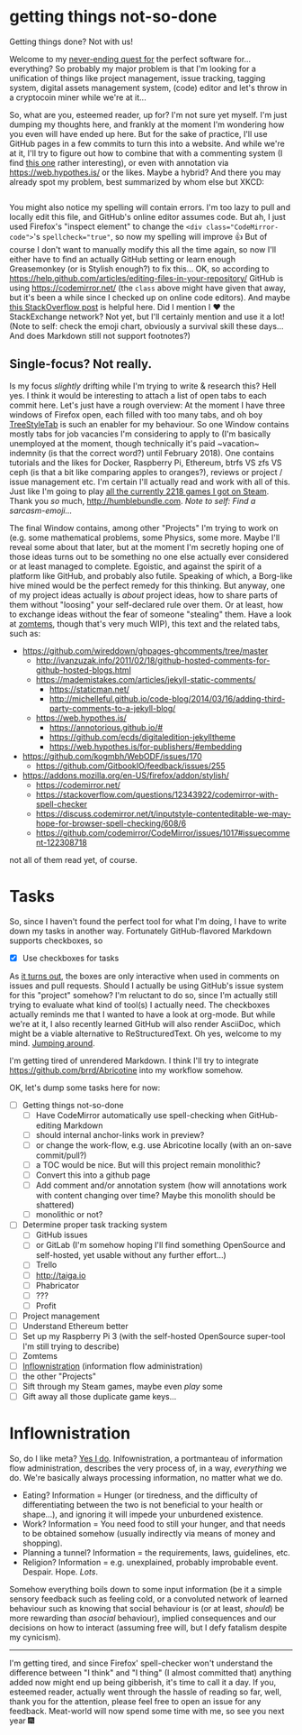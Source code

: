 # getting things not-so-done
Getting things done? Not with us!

Welcome to my [never-ending quest for](http://drawntogether.wikia.com/wiki/Xandir) the perfect software for... everything? So probably my major problem is that I'm looking for a unification of things like project management, issue tracking, tagging system, digital assets management system, (code) editor and let's throw in a cryptocoin miner while we're at it...

So, what are you, esteemed reader, up for? I'm not sure yet myself. I'm just dumping my thoughts here, and frankly at the moment I'm wondering how you even will have ended up here. But for the sake of practice, I'll use GitHub pages in a few commits to turn this into a website. And while we're at it, I'll try to figure out how to combine that with a commenting system (I find [this one](https://github.com/wireddown/ghpages-ghcomments/tree/master) rather interesting), or even with annotation via https://web.hypothes.is/ or the likes. Maybe a hybrid? And there you may already spot my problem, best summarized by whom else but XKCD:

![[](https://xkcd.com/761/)](https://imgs.xkcd.com/comics/dfs.png "A breadth-first search makes a lot of sense for dating in general, actually; it suggests dating a bunch of people casually before getting serious, rather than having a series of five-year relationships one after the other.")

You might also notice my spelling will contain errors. I'm too lazy to pull and locally edit this file, and GitHub's online editor assumes code. But ah, I just used Firefox's "inspect element" to change the `<div class="CodeMirror-code">`'s `spellcheck="true"`, so now my spelling will improve :+1: But of course I don't want to manually modify this all the time again, so now I'll either have to find an actually GitHub setting or learn enough Greasemonkey (or is Stylish enough?) to fix this... OK, so according to https://help.github.com/articles/editing-files-in-your-repository/ GitHub is using https://codemirror.net/ (the `class` above might have given that away, but it's been a while since I checked up on online code editors). And maybe [this StackOverflow post](https://stackoverflow.com/q/12343922/321973) is helpful here. Did I mention I :heart: the StackExchange network? Not yet, but I'll certainly mention and use it a lot! (Note to self: check the emoji chart, obviously a survival skill these days... And does Markdown still not support footnotes?)

## Single-focus? Not really.

Is my focus _slightly_ drifting while I'm trying to write & research this? Hell yes. I think it would be interesting to attach a list of open tabs to each commit here. Let's just have a rough overview: At the moment I have three windows of Firefox open, each filled with too many tabs, and oh boy [TreeStyleTab](https://addons.mozilla.org/en-US/firefox/addon/tree-style-tab/) is such an enabler for my behaviour. So one Window contains mostly tabs for job vacancies I'm considering to apply to (I'm basically unemployed at the moment, though technically it's paid ~vacation~ indemnity (is that the correct word?) until February 2018). One contains tutorials and the likes for Docker, Raspberry Pi, Ethereum, btrfs VS zfs VS ceph (is that a bit like comparing apples to oranges?), reviews or project / issue management etc. I'm certain I'll actually read and work with all of this. Just like I'm going to play [all the currently 2218 games I got on Steam](http://steamcommunity.com/id/zommuter). Thank you _so_ much, http://humblebundle.com. *Note to self: Find a sarcasm-emoji...*

The final Window contains, among other "Projects" I'm trying to work on (e.g. some mathematical problems, some Physics, some more. Maybe I'll reveal some about that later, but at the moment I'm secretly hoping one of those ideas turns out to be something no one else actually ever considered or at least managed to complete. Egoistic, and against the spirit of a platform like GitHub, and probably also futile. Speaking of which, a Borg-like hive mined would be the perfect remedy for this thinking. But anyway, one of my project ideas actually is _about_ project ideas, how to share parts of them without "loosing" your self-declared rule over them. Or at least, how to exchange ideas without the fear of someone "stealing" them. Have a look at [zomtems](https://github.com/zommuter/zomtems "Is there no easy way to link to a repo? I only found the PR/issue-linking"), though that's very much WIP), this text and the related tabs, such as:

* https://github.com/wireddown/ghpages-ghcomments/tree/master
  * http://ivanzuzak.info/2011/02/18/github-hosted-comments-for-github-hosted-blogs.html
  * https://mademistakes.com/articles/jekyll-static-comments/
    * https://staticman.net/
    * http://michelleful.github.io/code-blog/2014/03/16/adding-third-party-comments-to-a-jekyll-blog/
  * https://web.hypothes.is/
    * https://annotorious.github.io/#
    * https://github.com/ecds/digitaledition-jekylltheme
    * https://web.hypothes.is/for-publishers/#embedding
* https://github.com/kogmbh/WebODF/issues/170
  * https://github.com/GitbookIO/feedback/issues/255
* https://addons.mozilla.org/en-US/firefox/addon/stylish/
  * https://codemirror.net/
  * https://stackoverflow.com/questions/12343922/codemirror-with-spell-checker
  * https://discuss.codemirror.net/t/inputstyle-contenteditable-we-may-hope-for-browser-spell-checking/608/6
  * https://github.com/codemirror/CodeMirror/issues/1017#issuecomment-122308718

not all of them read yet, of course.

# Tasks

So, since I haven't found the perfect tool for what I'm doing, I have to write down my tasks in another way. Fortunately GitHub-flavored Markdown supports checkboxes, so

* [X] Use checkboxes for tasks

As [it turns out](https://help.github.com/articles/about-task-lists/), the boxes are only interactive when used in comments on issues and pull requests. Should I actually be using GitHub's issue system for this "project" somehow? I'm reluctant to do so, since I'm actually still trying to evaluate what kind of tool(s) I actually need. The checkboxes actually reminds me that I wanted to have a look at org-mode. But while we're at it, I also recently learned GitHub will also render AsciiDoc, which might be a viable alternative to ReStructuredText. Oh yes, welcome to my mind. [Jumping around](https://www.youtube.com/watch?v=KZaz7OqyTHQ).

I'm getting tired of unrendered Markdown. I think I'll try to integrate https://github.com/brrd/Abricotine into my workflow somehow.

OK, let's dump some tasks here for now:

* [ ] Getting things not-so-done
  * [ ] Have CodeMirror automatically use spell-checking when GitHub-editing Markdown
  * [ ] should internal anchor-links work in preview?
  * [ ] or change the work-flow, e.g. use Abricotine locally (with an on-save commit/pull?)
  * [ ] a TOC would be nice. But will this project remain monolithic?
  * [ ] Convert this into a github page
  * [ ] Add comment and/or annotation system (how will annotations work with content changing over time? Maybe this monolith should be shattered)
  * [ ] monolithic or not?
* [ ] Determine proper task tracking system
  * [ ] GitHub issues
  * [ ] or GitLab (I'm somehow hoping I'll find something OpenSource and self-hosted, yet usable without any further effort...)
  * [ ] Trello
  * [ ] http://taiga.io
  * [ ] Phabricator
  * [ ] ???
  * [ ] Profit <!-- also insert a Ferengi-joke here if you want. Hrm, is there a git-blame-ish way to commit-comment individual lines? TODO: make this a TODO 😉 -->
* [ ] Project management
* [ ] Understand Ethereum better
* [ ] Set up my Raspberry Pi 3 (with the self-hosted OpenSource super-tool I'm still trying to describe)
* [ ] Zomtems
* [ ] [Inflownistration](#Inflownistration) (information flow administration)
* [ ] the other "Projects"
* [ ] Sift through my Steam games, maybe even _play_ some
* [ ] Gift away all those duplicate game keys...

# Inflownistration
So, do I like meta? [Yes I do](https://xkcd.com/917/). Inlfownistration, a portmanteau of information flow administration, describes the very process of, in a way, _everything_ we do. We're basically always processing information, no matter what we do.

* Eating? Information = Hunger (or tiredness, and the difficulty of differentiating between the two is not beneficial to your health or shape...), and ignoring it will impede your unburdened existence.
* Work? Information = You need food to still your hunger, and that needs to be obtained somehow (usually indirectly via means of money and shopping).
* Planning a tunnel? Information = the requirements, laws, guidelines, etc. 
* Religion? Information = e.g. unexplained, probably improbable event. Despair. Hope. _Lots_.

Somehow everything boils down to some input information (be it a simple sensory feedback such as feeling cold, or a convoluted network of learned behaviour such as knowing that social behaviour is (or at least, _should_) be more rewarding than _asocial_ behaviour), implied consequences and our decisions on how to interact (assuming free will, but I defy fatalism despite my cynicism).

---

I'm getting tired, and since Firefox' spell-checker won't understand the difference between "I think" and "I thing" (I almost committed that) anything added now might end up being gibberish, it's time to call it a day. If you, esteemed reader, actually went through the hassle of reading so far, well, thank you for the attention, please feel free to open an issue for any feedback. Meat-world will now spend some time with me, so see you next year :fireworks:
